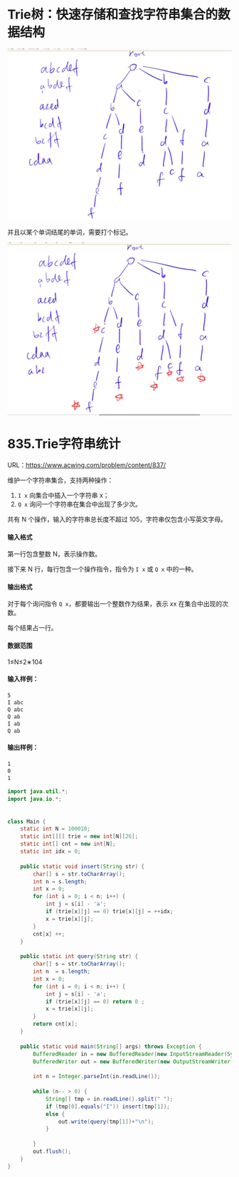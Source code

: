 # **Trie树：快速存储和查找字符串集合的数据结构**

<img src="../_ac_base_images/image-20210523093904569.png" alt="image-20210523093904569" style="zoom:50%;" />

并且以某个单词结尾的单词，需要打个标记。

<img src="../_ac_base_images/image-20210523094041223.png" alt="image-20210523094041223" style="zoom:50%;" />



# 835.Trie字符串统计

URL：https://www.acwing.com/problem/content/837/

维护一个字符串集合，支持两种操作：

1. `I x` 向集合中插入一个字符串 x；
2. `Q x` 询问一个字符串在集合中出现了多少次。

共有 N 个操作，输入的字符串总长度不超过 105，字符串仅包含小写英文字母。

#### 输入格式

第一行包含整数 N，表示操作数。

接下来 N 行，每行包含一个操作指令，指令为 `I x` 或 `Q x` 中的一种。

#### 输出格式

对于每个询问指令 `Q x`，都要输出一个整数作为结果，表示 xx 在集合中出现的次数。

每个结果占一行。

#### 数据范围

1≤N≤2∗104

#### 输入样例：

```
5
I abc
Q abc
Q ab
I ab
Q ab
```

#### 输出样例：

```
1
0
1
```



```java
import java.util.*;
import java.io.*;


class Main {
    static int N = 100010;
    static int[][] trie = new int[N][26];
    static int[] cnt = new int[N];
    static int idx = 0;
    
    public static void insert(String str) {
        char[] s = str.toCharArray();
        int n = s.length;
        int x = 0;
        for (int i = 0; i < n; i++) {
            int j = s[i] - 'a';
            if (trie[x][j] == 0) trie[x][j] = ++idx;
            x = trie[x][j];
        }
        cnt[x] ++;
    }
    
    public static int query(String str) {
        char[] s = str.toCharArray();
        int n  = s.length;
        int x = 0;
        for (int i = 0; i < n; i++) {
            int j = s[i] - 'a';
            if (trie[x][j] == 0) return 0 ;
            x = trie[x][j];
        }
        return cnt[x];
    }
    
    public static void main(String[] args) throws Exception {
        BufferedReader in = new BufferedReader(new InputStreamReader(System.in));
        BufferedWriter out = new BufferedWriter(new OutputStreamWriter(System.out));

        int n = Integer.parseInt(in.readLine());
        
        while (n-- > 0) {
            String[] tmp = in.readLine().split(" ");
            if (tmp[0].equals("I")) insert(tmp[1]);
            else {
                out.write(query(tmp[1])+"\n");
            }
         
        }
        out.flush();
    }
}
```

